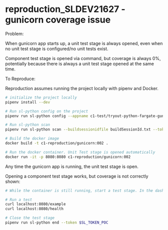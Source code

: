 # reproduction_SLDEV21627 - gunicorn coverage issue

Problem:

When gunicorn app starts up, a unit test stage is always opened, even when no unit test stage is configured/no unit tests exist. 

Component test stage is opened via command, but coverage is always 0%, potentially because there is always a unit test stage opened at the same time.

To Reproduce:

Reproduction assumes running the project locally with pipenv and Docker.

```bash
# initialize the project locally
pipenv install --dev

# Run sl-python config on the project
pipenv run sl-python config --appname c1-test/tryout-python-fargate-gunicorn --branchname 16April2025 --buildname 001 --exclude "*venv*,*tests*" --token $SL_TOKEN_POC

# Run sl-python scan
pipenv run sl-python scan --buildsessionidfile buildSessionId.txt --token $SL_TOKEN_POC --scm none

# Build the docker image
docker build -t c1-reproduction/gunicorn:002 .

# Run the docker container. Unit Test stage is opened automatically
docker run -it -p 8080:8080 c1-reproduction/gunicorn:002

```

Any time the gunicorn app is running, the unit test stage is open.

Opening a component test stage works, but coverage is not correctly shown:

```bash
# While the container is still running, start a test stage. In the dashboard, see both the Unit Test stage and the Component test stage are open

# Run a test
curl localhost:8080/example 
curl localhost:8080/health

# Close the test stage
pipenv run sl-python end --token $SL_TOKEN_POC
```

